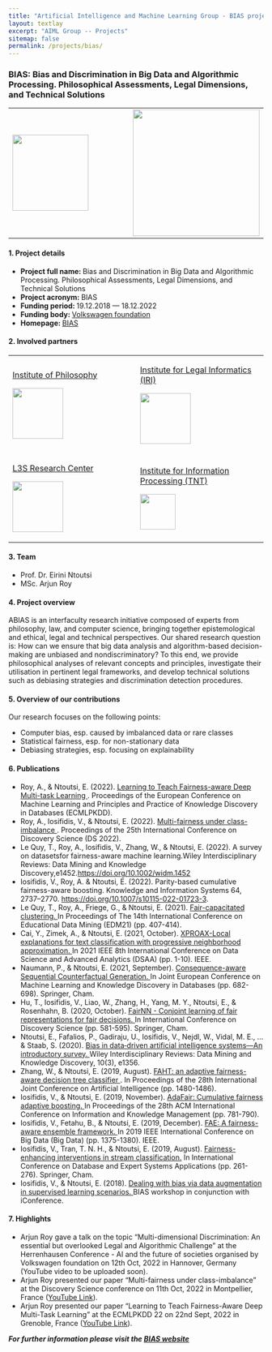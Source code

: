 ```yaml
---
title: "Artificial Intelligence and Machine Learning Group - BIAS project"
layout: textlay
excerpt: "AIML Group -- Projects"
sitemap: false
permalink: /projects/bias/
---
```


### BIAS: Bias and Discrimination in Big Data and Algorithmic Processing. Philosophical Assessments, Legal Dimensions, and Technical Solutions

<table style="border-collapse: collapse; width: 100%;" border="0">
<tbody>
<tr>
<td style="width: 50%; text-align: left;"><img src="{{ site.url }}{{ site.baseurl }}/images/logopic/logo-bias.jpg" alt="" width="150" /></td>
<td style="width: 50%; text-align: right;"><img src="{{ site.url }}{{ site.baseurl }}/images/logopic/logo-VolkswagenStiftung.png" alt="" width = "250"/></td>
</tr>
</tbody>
</table>

#### 1. Project details
- <b>Project full name: </b> Bias and Discrimination in Big Data and Algorithmic Processing. Philosophical Assessments, Legal Dimensions, and Technical Solutions
- <b>Project acronym: </b> BIAS 
- <b>Funding period: </b> 19.12.2018 — 18.12.2022
- <b>Funding body: </b> <a href="http://portal.volkswagenstiftung.de/search/projectDetails.do?ref=95037" target="_new">Volkswagen foundation</a>
- <b>Homepage: </b> <a href="https://www.bias-project.org/">BIAS </a>

#### 2. Involved partners
<table style="border-collapse: collapse; width: 100%; " border="0">
<tbody>
<tr style="height: 19px;">
<td style="width: 50%; height: 19px;">
<p><a href="https://www.philos.uni-hannover.de/de/">Institute of Philosophy</a></p>
<p><img src="{{ site.url }}{{ site.baseurl }}/images/logopic/logo-Philosophy.png" alt="" height = "100" /></p>
</td>
<td style="width: 50%; height: 19px;">
<p><a href="https://www.iri.uni-hannover.de/de/">Institute for Legal Informatics (IRI)</a></p>
<p><img src="{{ site.url }}{{ site.baseurl }}/images/logopic/logo-iri.png" alt=""  height = "100"/></p>
</td>
</tr>
<tr style="height: 18px;">
<td style="width: 50%; height: 18px;">
<p><a href="https://www.l3s.de">L3S Research Center</a></p>
<p><img src="{{ site.url }}{{ site.baseurl }}/images/logopic/logo-l3s.png" alt="" height = "100" /></p>
</td>
<td style="width: 50%; height: 18px;">
<p><a href="https://www.tnt.uni-hannover.de">Institute for Information Processing (TNT)</a></p>
<p><img src="{{ site.url }}{{ site.baseurl }}/images/logopic/logo-tnt.png" alt="" height = "70" /></p>
</td>
</tr>
</tbody>
</table>

#### 3. Team
- Prof. Dr. Eirini Ntoutsi
- MSc. Arjun Roy

#### 4. Project overview
ABIAS is an interfaculty research initiative composed of experts from philosophy, law, and computer science, bringing together epistemological and ethical, legal and technical perspectives.
Our shared research question is: How can we ensure that big data analysis and algorithm-based decision-making are unbiased and nondiscriminatory? To this end, we provide philosophical analyses of relevant concepts and principles, investigate their utilisation in pertinent legal frameworks, and develop technical solutions such as debiasing strategies and discrimination detection procedures.

#### 5. Overview of our contributions
Our research focuses on the following points:
- Computer bias, esp. caused by imbalanced data or rare classes
- Statistical fairness, esp. for non-stationary data
-	Debiasing strategies, esp. focusing on explainability

#### 6. Publications
- Roy, A., & Ntoutsi, E. (2022). <a href ="https://2022.ecmlpkdd.org/wp-content/uploads/2022/09/sub_1255.pdf">Learning to Teach Fairness-aware Deep Multi-task Learning </a>. Proceedings of the European Conference on Machine Learning and Principles and Practice of Knowledge Discovery in Databases (ECMLPKDD).
- Roy, A., Iosifidis, V., & Ntoutsi, E. (2022). <a href = "https://arxiv.org/abs/2104.13312">Multi-fairness under class-imbalance </a>. Proceedings of the 25th International Conference on Discovery Science (DS 2022).
- Le Quy, T., Roy, A., Iosifidis, V., Zhang, W., & Ntoutsi, E. (2022). A survey on datasetsfor fairness-aware machine learning.Wiley Interdisciplinary Reviews: Data Mining and Knowledge Discovery,e1452.<a href = "https://doi.org/10.1002/widm.1452">https://doi.org/10.1002/widm.1452 </a>
- Iosifidis, V., Roy, A. & Ntoutsi, E. (2022). Parity-based cumulative fairness-aware boosting. Knowledge and Information Systems 64, 2737–2770. <a href="https://doi.org/10.1007/s10115-022-01723-3">https://doi.org/10.1007/s10115-022-01723-3</a>.
- Le Quy, T., Roy, A., Friege, G., & Ntoutsi, E. (2021). <a href ="https://educationaldatamining.org/EDM2021/virtual/static/pdf/EDM21_paper_184.pdf">Fair-capacitated clustering. </a> In Proceedings of The 14th International Conference on Educational Data Mining (EDM21) (pp. 407-414).
- Cai, Y., Zimek, A., & Ntoutsi, E. (2021, October). <a href = "https://doi.org/10.1109/DSAA53316.2021.9564153"> XPROAX-Local explanations for text classification with progressive neighborhood approximation. </a> In 2021 IEEE 8th International Conference on Data Science and Advanced Analytics (DSAA) (pp. 1-10). IEEE.
- Naumann, P., & Ntoutsi, E. (2021, September). <a href ="https://link.springer.com/chapter/10.1007/978-3-030-86520-7_42"> Consequence-aware Sequential Counterfactual Generation. </a> In Joint European Conference on Machine Learning and Knowledge Discovery in Databases (pp. 682-698). Springer, Cham.
- Hu, T., Iosifidis, V., Liao, W., Zhang, H., Yang, M. Y., Ntoutsi, E., & Rosenhahn, B. (2020, October). <a href = "https://link.springer.com/chapter/10.1007/978-3-030-61527-7_38"> FairNN - Conjoint learning of fair representations for fair decisions. </a> In International Conference on Discovery Science (pp. 581-595). Springer, Cham.
- Ntoutsi, E., Fafalios, P., Gadiraju, U., Iosifidis, V., Nejdl, W., Vidal, M. E., ... & Staab, S. (2020). <a href = "https://onlinelibrary.wiley.com/doi/pdf/10.1002/widm.1356"> Bias in data‐driven artificial intelligence systems—An introductory survey. </a> Wiley Interdisciplinary Reviews: Data Mining and Knowledge Discovery, 10(3), e1356.
- Zhang, W., & Ntoutsi, E. (2019, August). <a href = "https://dl.acm.org/doi/abs/10.5555/3367032.3367242"> FAHT: an adaptive fairness-aware decision tree classifier </a>. In Proceedings of the 28th International Joint Conference on Artificial Intelligence (pp. 1480-1486).
- Iosifidis, V., & Ntoutsi, E. (2019, November). <a href = "https://dl.acm.org/doi/abs/10.1145/3357384.3357974"> AdaFair: Cumulative fairness adaptive boosting. </a> In Proceedings of the 28th ACM International Conference on Information and Knowledge Management (pp. 781-790).
- Iosifidis, V., Fetahu, B., & Ntoutsi, E. (2019, December). <a href = "https://ieeexplore.ieee.org/abstract/document/9006487/"> FAE: A fairness-aware ensemble framework. </a> In 2019 IEEE International Conference on Big Data (Big Data) (pp. 1375-1380). IEEE.
- Iosifidis, V., Tran, T. N. H., & Ntoutsi, E. (2019, August). <a href ="https://link.springer.com/chapter/10.1007/978-3-030-27615-7_20"> Fairness-enhancing interventions in stream classification.</a> In International Conference on Database and Expert Systems Applications (pp. 261-276). Springer, Cham.
- Iosifidis, V., & Ntoutsi, E. (2018). <a href ="http://l3s.de/~iosifidis/Publications/bias_augmentation.pdf">Dealing with bias via data augmentation in supervised learning scenarios. </a> BIAS workshop in conjunction with iConference.

#### 7. Highlights
- Arjun Roy gave a talk on the topic “Multi-dimensional Discrimination: An essential but overlooked Legal and Algorithmic Challenge” at the Herrenhausen Conference - AI and the future of societies organised by Volkswagen foundation on 12th Oct, 2022 in Hannover, Germany (YouTube video to be uploaded soon).
-	Arjun Roy presented our paper “Multi-fairness under class-imbalance” at the Discovery Science conference on 11th Oct, 2022 in Montpellier, France (<a href = "https://youtu.be/FwMnrKzRbBE">YouTube Link</a>).
- Arjun Roy presented our paper “Learning to Teach Fairness-Aware Deep Multi-Task Learning” at the ECMLPKDD 22 on 22nd Sept, 2022 in Grenoble, France (<a href ="https://youtu.be/v-xHHLAPUQg">YouTube Link</a>).

<b><i>For further information please visit the <a href ="https://www.bias-project.org/">BIAS website</a> </b></i>

